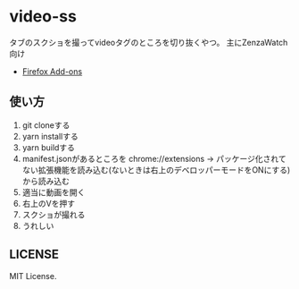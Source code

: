 # video-ss

タブのスクショを撮ってvideoタグのところを切り抜くやつ。
主にZenzaWatch向け

- [Firefox Add-ons](https://addons.mozilla.org/ja/firefox/addon/video-ss/)

## 使い方

1. git cloneする
1. yarn installする
1. yarn buildする
1. manifest.jsonがあるところを chrome://extensions → パッケージ化されてない拡張機能を読み込む(ないときは右上のデベロッパーモードをONにする) から読み込む
1. 適当に動画を開く
1. 右上のVを押す
1. スクショが撮れる
1. うれしい

## LICENSE

MIT License.